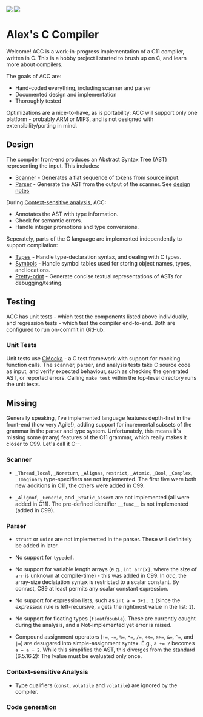 [![](https://github.com/alexking35h/acc/workflows/Build%20and%20Test/badge.svg)](https://github.com/alexking35h/acc/actions?query=workflow%3A%22Build+and+Test%22) [![](https://github.com/alexking35h/acc/workflows/Regression%20Test/badge.svg)](https://github.com/alexking35h/acc/actions?query=workflow%3A%22Regression+Test%22)

# Alex's C Compiler

Welcome! ACC is a work-in-progress implementation of a C11 compiler, written in C.
This is a hobby project I started to brush up on C, and learn more about compilers.

The goals of ACC are:
 * Hand-coded everything, including scanner and parser
 * Documented design and implementation
 * Thoroughly tested

Optimizations are a nice-to-have, as is portability: ACC will support only
one platform - probably ARM or MIPS, and is not designed with extensibility/porting in mind.

## Design

The compiler front-end produces an Abstract Syntax Tree (AST) representing the input. This includes:

 * [Scanner](include/scanner.h) - Generates a flat sequence of tokens from source input.
 * [Parser](include/parser.h) - Generate the AST from the output of the scanner. See [design notes](design/parser.md)

During [Context-sensitive analysis](include/analysis.h), ACC:
 * Annotates the AST with type information.
 * Check for semantic errors.
 * Handle integer promotions and type conversions.

Seperately, parts of the C language are implemented independently to support compilation:
 * [Types](include/ctype.h) - Handle type-declaration syntax, and dealing with C types.
 * [Symbols](include/symbol.h) - Handle symbol tables used for storing object names, types, and locations.
 * [Pretty-print](include/pretty_print.h) - Generate concise textual representations of ASTs for debugging/testing.

## Testing

ACC has unit tests - which test the components listed above individually, and regression tests - 
which test the compiler end-to-end. Both are configured to run on-commit in GitHub.

### Unit Tests

Unit tests use [CMocka](http://https://cmocka.org/) - a C test framework with support for mocking function calls.
The scanner, parser, and analysis tests take C source code as input, and verify expected behaviour, such as 
checking the generated AST, or reported errors. Calling `make test` within the top-level directory runs the unit
tests.

## Missing

Generally speaking, I've implemented language features depth-first in the front-end (how very Agile!), 
adding support for incremental subsets of the grammar in the parser and type system. Unfortunately,
this means it's missing some (many) features of the C11 grammar, which really makes it closer to C99. Let's call it C--.

### Scanner

 * `_Thread_local`, `_Noreturn`, `_Alignas`, `restrict`, `_Atomic`, `_Bool`, `_Complex`, `_Imaginary` type-specifiers are not implemented. The first five were both new additions in C11, the others were added in C99.

 * `_Alignof`, `_Generic`, and `_Static_assert` are not implemented (all were added in C11). The pre-defined identifier `__func__`
   is not implemented (added in C99).

### Parser

 * `struct` or `union` are not implemented in the parser. These will definitely be added in later.
 
 * No support for `typedef`. 

 * No support for variable length arrays (e.g., `int arr[x]`, where the size of `arr` is unknown at compile-time) 
   \- this was added in C99. In _acc_, the array-size declatation syntax is restricted to a scalar constant.
   By conrast, C89 at least permits any scalar constant expression.

 * No support for expression lists, such as `int a = 3+2, 1` (since the _expression_ rule is left-recursive,
   `a` gets the rightmost value in the list: `1`). 

 * No support for floating types (`float`/`double`). These are currently caught during the analysis, and a 
   Not-implemented yet error is raised.

 * Compound assignment operators (`+=`, `-=`, `%=`, `*=`, `/=`, `<<=`, `>>=`, `&=`, `^=`, and `|=`) are desugared
   into simple-assignment syntax. E.g., `a += 2` becomes `a = a + 2`. While this simplifies the AST, this 
   diverges from the standard (6.5.16.2): The lvalue must be evaluated only once.

### Context-sensitive Analysis

  * Type qualifiers (`const`, `volatile` and `volatile`) are ignored by the compiler.

### Code generation
